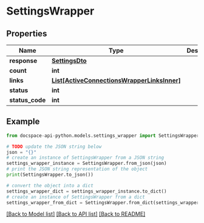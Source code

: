 # SettingsWrapper

## Properties

Name | Type | Description | Notes
------------ | ------------- | ------------- | -------------
**response** | [**SettingsDto**](SettingsDto.md) |  | [optional] 
**count** | **int** |  | [optional] 
**links** | [**List[ActiveConnectionsWrapperLinksInner]**](ActiveConnectionsWrapperLinksInner.md) |  | [optional] 
**status** | **int** |  | [optional] 
**status_code** | **int** |  | [optional] 

## Example

```python
from docspace-api-python.models.settings_wrapper import SettingsWrapper

# TODO update the JSON string below
json = "{}"
# create an instance of SettingsWrapper from a JSON string
settings_wrapper_instance = SettingsWrapper.from_json(json)
# print the JSON string representation of the object
print(SettingsWrapper.to_json())

# convert the object into a dict
settings_wrapper_dict = settings_wrapper_instance.to_dict()
# create an instance of SettingsWrapper from a dict
settings_wrapper_from_dict = SettingsWrapper.from_dict(settings_wrapper_dict)
```
[[Back to Model list]](../README.md#documentation-for-models) [[Back to API list]](../README.md#documentation-for-api-endpoints) [[Back to README]](../README.md)


